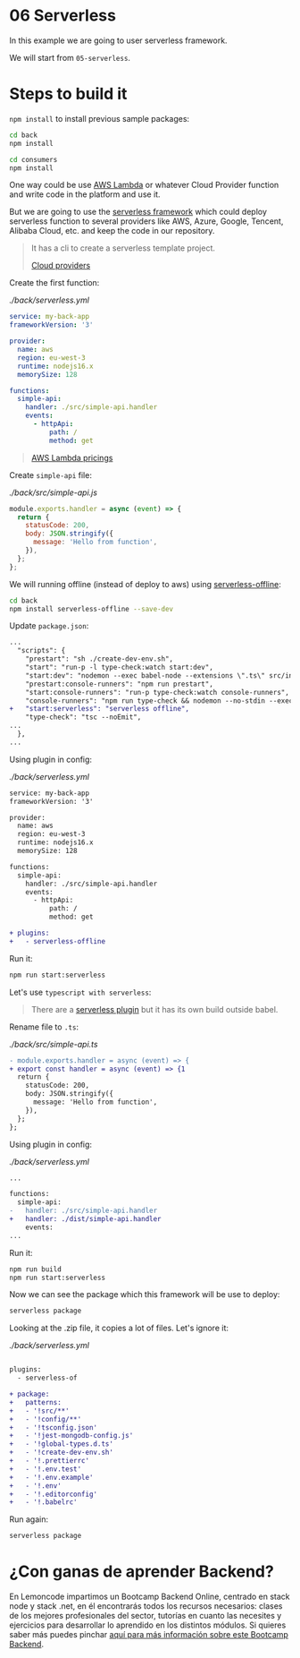 # 06 Serverless

In this example we are going to user serverless framework.

We will start from `05-serverless`.

# Steps to build it

`npm install` to install previous sample packages:

```bash
cd back
npm install

cd consumers
npm install

```

One way could be use [AWS Lambda](https://aws.amazon.com/lambda/) or whatever Cloud Provider function and write code in the platform and use it.

But we are going to use the [serverless framework](https://www.serverless.com/framework/docs/getting-started) which could deploy serverless function to several providers like AWS, Azure, Google, Tencent, Alibaba Cloud, etc. and keep the code in our repository.


> It has a cli to create a serverless template project.
>
> [Cloud providers](https://www.serverless.com/framework/docs/providers)

Create the first function:

_./back/serverless.yml_

```yml
service: my-back-app
frameworkVersion: '3'

provider:
  name: aws
  region: eu-west-3
  runtime: nodejs16.x
  memorySize: 128

functions:
  simple-api:
    handler: ./src/simple-api.handler
    events:
      - httpApi:
          path: /
          method: get

```

> [AWS Lambda pricings](https://aws.amazon.com/lambda/pricing/)

Create `simple-api` file:

_./back/src/simple-api.js_

```javascript
module.exports.handler = async (event) => {
  return {
    statusCode: 200,
    body: JSON.stringify({
      message: 'Hello from function',
    }),
  };
};


```

We will running offline (instead of deploy to aws) using [serverless-offline](https://github.com/dherault/serverless-offline):

```bash
cd back
npm install serverless-offline --save-dev

```

Update `package.json`:

```diff
...
  "scripts": {
    "prestart": "sh ./create-dev-env.sh",
    "start": "run-p -l type-check:watch start:dev",
    "start:dev": "nodemon --exec babel-node --extensions \".ts\" src/index.ts",
    "prestart:console-runners": "npm run prestart",
    "start:console-runners": "run-p type-check:watch console-runners",
    "console-runners": "npm run type-check && nodemon --no-stdin --exec babel-node -r dotenv/config --extensions \".ts\" src/console-runners/index.ts",
+   "start:serverless": "serverless offline",
    "type-check": "tsc --noEmit",
...
  },
...

```

Using plugin in config:

_./back/serverless.yml_

```diff
service: my-back-app
frameworkVersion: '3'

provider:
  name: aws
  region: eu-west-3
  runtime: nodejs16.x
  memorySize: 128

functions:
  simple-api:
    handler: ./src/simple-api.handler
    events:
      - httpApi:
          path: /
          method: get

+ plugins:
+   - serverless-offline

```

Run it:

```bash
npm run start:serverless

```

Let's use `typescript with serverless`:

> There are a [serverless plugin](https://www.serverless.com/plugins/serverless-plugin-typescript) but it has its own build outside babel.

Rename file to `.ts`:

_./back/src/simple-api.ts_

```diff
- module.exports.handler = async (event) => {
+ export const handler = async (event) => {1
  return {
    statusCode: 200,
    body: JSON.stringify({
      message: 'Hello from function',
    }),
  };
};

```

Using plugin in config:

_./back/serverless.yml_

```diff
...

functions:
  simple-api:
-   handler: ./src/simple-api.handler
+   handler: ./dist/simple-api.handler
    events:
...

```

Run it:

```bash
npm run build
npm run start:serverless

```

Now we can see the package which this framework will be use to deploy:

```bash
serverless package

```

Looking at the .zip file, it copies a lot of files. Let's ignore it:

_./back/serverless.yml_

```diff

plugins:
  - serverless-of

+ package:
+   patterns:
+   - '!src/**'
+   - '!config/**'
+   - '!tsconfig.json'
+   - '!jest-mongodb-config.js'
+   - '!global-types.d.ts'
+   - '!create-dev-env.sh'
+   - '!.prettierrc'
+   - '!.env.test'
+   - '!.env.example'
+   - '!.env'
+   - '!.editorconfig'
+   - '!.babelrc'

```

Run again:

```bash
serverless package

```

# ¿Con ganas de aprender Backend?

En Lemoncode impartimos un Bootcamp Backend Online, centrado en stack node y stack .net, en él encontrarás todos los recursos necesarios: clases de los mejores profesionales del sector, tutorías en cuanto las necesites y ejercicios para desarrollar lo aprendido en los distintos módulos. Si quieres saber más puedes pinchar [aquí para más información sobre este Bootcamp Backend](https://lemoncode.net/bootcamp-backend#bootcamp-backend/banner).
